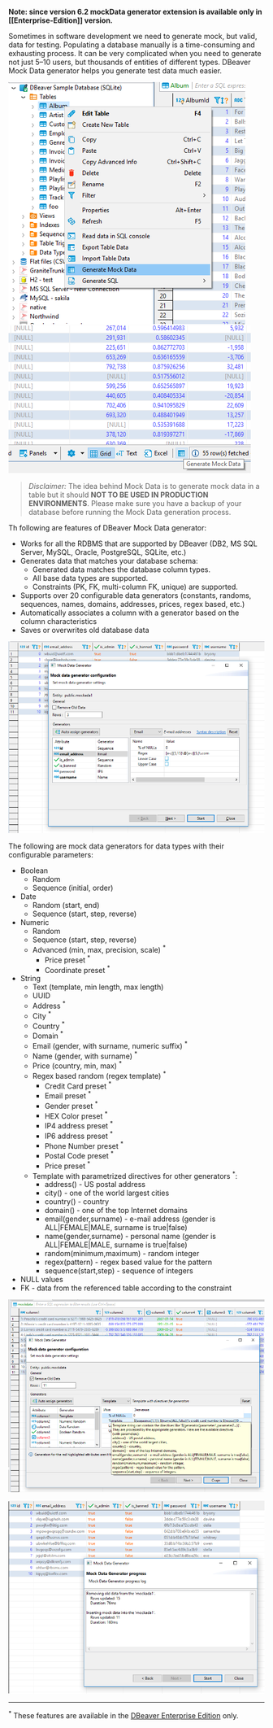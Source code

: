 **Note: since version 6.2 mockData generator extension is available only in [[Enterprise-Edition]] version.**

Sometimes in software development we need to generate mock, but valid, data for testing. Populating a database manually is a time-consuming and exhausting process. It can be very complicated when you need to generate not just 5–10 users, but thousands of entities of different types. DBeaver Mock Data generator helps you generate test data much easier.

![](images/mockdata_menu.png) ![](images/mockdata_button.png)

> _Disclaimer:_ The idea behind Mock Data is to generate mock data in a table but it should **NOT TO BE USED IN PRODUCTION ENVIRONMENTS**. Please make sure you have a backup of your database before running the Mock Data generation process.

Th following are features of DBeaver Mock Data generator:

* Works for all the RDBMS that are supported by DBeaver (DB2, MS SQL Server, MySQL, Oracle, PostgreSQL, SQLite, etc.)
* Generates data that matches your database schema:
    * Generated data matches the database column types.
    * All base data types are supported.
    * Constraints (PK, FK, multi-column FK, unique) are supported.
* Supports over 20 configurable data generators (constants, randoms, sequences, names, domains, addresses, prices, regex based, etc.)
* Automatically associates a column with a generator based on the column characteristics
* Saves or overwrites old database data

![](images/mockdata_wizard_2.png)

The following are mock data generators for data types with their configurable parameters:

* Boolean
    * Random
    * Sequence (initial, order)
* Date
    * Random (start, end)
    * Sequence (start, step, reverse)
* Numeric
    * Random
    * Sequence (start, step, reverse)
    * Advanced (min, max, precision, scale) <sup>*</sup>
        * Price preset <sup>*</sup>
        * Coordinate preset <sup>*</sup>
* String
    * Text (template, min length, max length)
    * UUID
    * Address <sup>*</sup>
    * City <sup>*</sup>
    * Country <sup>*</sup>
    * Domain <sup>*</sup>
    * Email (gender, with surname, numeric suffix) <sup>*</sup>
    * Name (gender, with surname) <sup>*</sup>
    * Price (country, min, max) <sup>*</sup>
    * Regex based random (regex template) <sup>*</sup>
        * Credit Card preset <sup>*</sup>
        * Email preset <sup>*</sup>
        * Gender preset <sup>*</sup>
        * HEX Color preset <sup>*</sup>
        * IP4 address preset <sup>*</sup>
        * IP6 address preset <sup>*</sup>
        * Phone Number preset <sup>*</sup>
        * Postal Code preset <sup>*</sup>
        * Price preset <sup>*</sup>
    * Template with parametrized directives for other generators <sup>*</sup>:
        * address() - US postal address
        * city() - one of the world largest cities
        * country() - country
        * domain() - one of the top Internet domains
        * email(gender,surname) - e-mail address (gender is ALL|FEMALE|MALE, surname is true|false)
        * name(gender,surname) - personal name (gender is ALL|FEMALE|MALE, surname is true|false)
        * random(minimum,maximum) - random integer
        * regex(pattern) - regex based value for the pattern
        * sequence(start,step) - sequence of integers
* NULL values
* FK - data from the referenced table according to the constraint

![](images/mockdata_template.png)

![](images/mockdata_progress.png)

***
<sup>*</sup> These features are available in the [DBeaver Enterprise Edition](https://dbeaver.com/) only.
